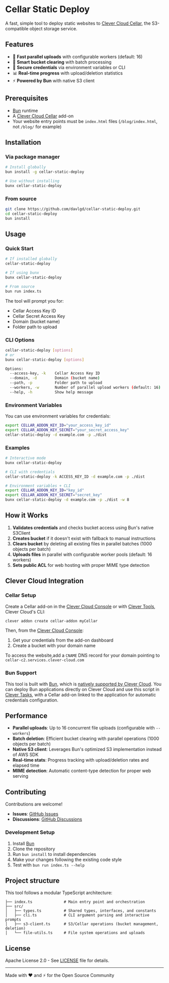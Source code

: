# Cellar Static Deploy

A fast, simple tool to deploy static websites to [Clever Cloud Cellar](https://www.clever-cloud.com/developers/doc/addons/cellar/), the S3-compatible object storage service.

## Features

- 🚀 **Fast parallel uploads** with configurable workers (default: 16)
- 🧹 **Smart bucket clearing** with batch processing
- 🔐 **Secure credentials** via environment variables or CLI
- 📊 **Real-time progress** with upload/deletion statistics
- ⚡ **Powered by Bun** with native S3 client

## Prerequisites

- [Bun](https://bun.sh) runtime
- A [Clever Cloud Cellar](https://www.clever-cloud.com/developers/doc/addons/cellar/) add-on
- Your website entry points must be `index.html` files (`/blog/index.html`, not `/blog/` for example)

## Installation

### Via package manager

```bash
# Install globally
bun install -g cellar-static-deploy

# Use without installing
bunx cellar-static-deploy
```

### From source

```bash
git clone https://github.com/davlgd/cellar-static-deploy.git
cd cellar-static-deploy
bun install
```

## Usage

### Quick Start

```bash
# If installed globally
cellar-static-deploy

# If using bunx
bunx cellar-static-deploy

# From source
bun run index.ts
```

The tool will prompt you for:
- Cellar Access Key ID
- Cellar Secret Access Key
- Domain (bucket name)
- Folder path to upload

### CLI Options

```bash
cellar-static-deploy [options]
# or
bunx cellar-static-deploy [options]

Options:
  --access-key, -k    Cellar Access Key ID
  --domain, -d        Domain (bucket name)
  --path, -p          Folder path to upload
  --workers, -w       Number of parallel upload workers (default: 16)
  --help, -h          Show help message
```

### Environment Variables

You can use environment variables for credentials:

```bash
export CELLAR_ADDON_KEY_ID="your_access_key_id"
export CELLAR_ADDON_KEY_SECRET="your_secret_access_key"
cellar-static-deploy -d example.com -p ./dist
```

### Examples

```bash
# Interactive mode
bunx cellar-static-deploy

# CLI with credentials
cellar-static-deploy -k ACCESS_KEY_ID -d example.com -p ./dist

# Environment variables + CLI
export CELLAR_ADDON_KEY_ID="key_id"
export CELLAR_ADDON_KEY_SECRET="secret_key"
bunx cellar-static-deploy -d example.com -p ./dist -w 8
```

## How it Works

1. **Validates credentials** and checks bucket access using Bun's native S3Client
2. **Creates bucket** if it doesn't exist with fallback to manual instructions
3. **Clears bucket** by deleting all existing files in parallel batches (1000 objects per batch)
4. **Uploads files** in parallel with configurable worker pools (default: 16 workers)
5. **Sets public ACL** for web hosting with proper MIME type detection

## Clever Cloud Integration

### Cellar Setup

Create a Cellar add-on in the [Clever Cloud Console](https://console.clever-cloud.com) or with [Clever Tools](https://www.clever-cloud.com/developers/doc/cli/), Clever Cloud's CLI:

```bash
clever addon create cellar-addon myCellar
```

Then, from the [Clever Cloud Console](https://console.clever-cloud.com):

1. Get your credentials from the add-on dashboard
2. Create a bucket with your domain name

To access the website,add a `CNAME` DNS record for your domain pointing to `cellar-c2.services.clever-cloud.com`

### Bun Support

This tool is built with [Bun](https://bun.sh), which is [natively supported by Clever Cloud](https://www.clever-cloud.com/developers/doc/applications/nodejs/). You can deploy Bun applications directly on Clever Cloud and use this script in [Clever Tasks](https://www.clever-cloud.com/developers/doc/develop/tasks/), with a Cellar add-on linked to the application for automatic credentials configuration.

## Performance

- **Parallel uploads**: Up to 16 concurrent file uploads (configurable with `--workers`)
- **Batch deletion**: Efficient bucket clearing with parallel operations (1000 objects per batch)
- **Native S3 client**: Leverages Bun's optimized S3 implementation instead of AWS SDK
- **Real-time stats**: Progress tracking with upload/deletion rates and elapsed time
- **MIME detection**: Automatic content-type detection for proper web serving

## Contributing

Contributions are welcome!

- **Issues**: [GitHub Issues](https://github.com/davlgd/cellar-static-deploy/issues)
- **Discussions**: [GitHub Discussions](https://github.com/davlgd/cellar-static-deploy/discussions)

### Development Setup

1. Install [Bun](https://bun.sh)
2. Clone the repository
3. Run `bun install` to install dependencies
4. Make your changes following the existing code style
5. Test with `bun run index.ts --help`

## Project structure

This tool follows a modular TypeScript architecture:

```
├── index.ts              # Main entry point and orchestration
├── src/
│   ├── types.ts          # Shared types, interfaces, and constants
│   ├── cli.ts            # CLI argument parsing and interactive prompts
│   ├── s3-client.ts      # S3/Cellar operations (bucket management, deletion)
│   └── file-utils.ts     # File system operations and uploads
```

## License

Apache License 2.0 - See [LICENSE](LICENSE) file for details.

---

Made with ❤️ and ⚡ for the Open Source Community
